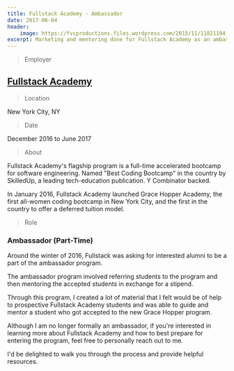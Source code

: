 ```yaml
---
title: Fullstack Academy - Ambassador
date: 2017-06-04
header:
    image: https://fvcproductions.files.wordpress.com/2015/11/11821194_439697182900579_299304949_n-1-e1457320708289.jpg
excerpt: Marketing and mentoring done for Fullstack Academy as an ambassador for their programs.
---
```


> Employer

## <a title="Fullstack Academy" href="https://fullstackacademy.com" target="_blank">Fullstack Academy</a>

> Location

New York City, NY

> Date

December 2016 to June 2017

> About

Fullstack Academy's flagship program is a full-time accelerated bootcamp for software engineering. Named "Best Coding Bootcamp" in the country by SkilledUp, a leading tech-education publication. Y Combinator backed.

In January 2016, Fullstack Academy launched Grace Hopper Academy, the first all-women coding bootcamp in New York City, and the first in the country to offer a deferred tuition model.

> Role

### Ambassador (Part-Time)

Around the winter of 2016, Fullstack was asking for interested alumni to be a part of the ambassador program.

The ambassador program involved referring students to the program and then mentoring the accepted students in exchange for a stipend.

Through this program, I created a lot of material that I felt would be of help to prospective Fullstack Academy students and was able to guide and mentor a student who got accepted to the new Grace Hopper program.

Although I am no longer formally an ambassador, if you're interested in learning more about Fullstack Academy and how to best prepare for entering the program, feel free to personally reach out to me.

I'd be delighted to walk you through the process and provide helpful resources.
